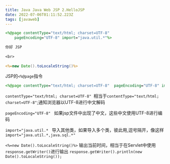 ```yaml
---
title: Java Java Web JSP 2.HelloJSP
date: 2022-07-06T01:11:52.223Z
tags: [javaweb]
---
```

~~~jsp
<%@page contentType="text/html; charset=UTF-8"
    pageEncoding="UTF-8" import="java.util.*"%>
 
你好 JSP
 
<br>
 
<%=new Date().toLocaleString()%>
~~~
JSP的`<%@page`指令
~~~jsp
<%@page contentType="text/html; charset=UTF-8"  pageEncoding="UTF-8" import="java.util.*"%>
~~~

`contentType="text/html; charset=UTF-8" `相当于`contentType="text/html; charset=UTF-8"`;通知浏览器以UTF-8进行中文解码

`pageEncoding="UTF-8" ` 如果jsp文件中出现了中文，这些中文使用UTF-8进行编码

`import="java.util.* `
导入其他类，如果导入多个类，彼此用,逗号隔开，像这样 `import="java.util.*,java.sql.*"`

`<%=new Date().toLocaleString()%>`
输出当前时间，相当于在Servlet中使用`response.getWriter()`进行输出
`response.getWriter().println(new Date().toLocaleString());`